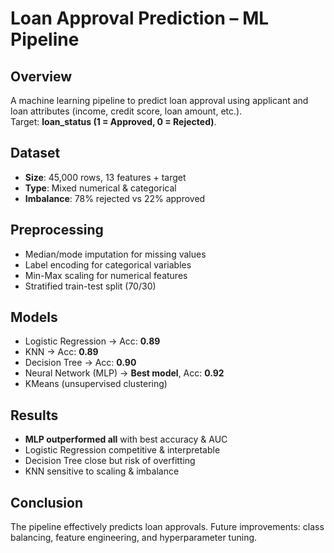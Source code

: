 # Loan Approval Prediction – ML Pipeline

## Overview
A machine learning pipeline to predict loan approval using applicant and loan attributes (income, credit score, loan amount, etc.).  
Target: **loan_status (1 = Approved, 0 = Rejected)**.  

##  Dataset
- **Size**: 45,000 rows, 13 features + target  
- **Type**: Mixed numerical & categorical  
- **Imbalance**: 78% rejected vs 22% approved  

## Preprocessing
- Median/mode imputation for missing values  
- Label encoding for categorical variables  
- Min-Max scaling for numerical features  
- Stratified train-test split (70/30)  

## Models
- Logistic Regression → Acc: **0.89**  
- KNN → Acc: **0.89**  
- Decision Tree → Acc: **0.90**  
- Neural Network (MLP) → **Best model**, Acc: **0.92**  
- KMeans (unsupervised clustering)  

## Results
- **MLP outperformed all** with best accuracy & AUC  
- Logistic Regression competitive & interpretable  
- Decision Tree close but risk of overfitting  
- KNN sensitive to scaling & imbalance  

## Conclusion
The pipeline effectively predicts loan approvals. Future improvements: class balancing, feature engineering, and hyperparameter tuning.  

